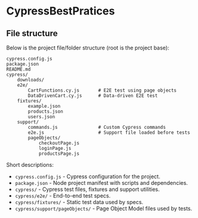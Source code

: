 # CypressBestPratices

## File structure

Below is the project file/folder structure (root is the project base):

```
cypress.config.js
package.json
README.md
cypress/
	downloads/
	e2e/
		CartFunctions.cy.js       # E2E test using page objects
		DataDrivenCart.cy.js      # Data-driven E2E test
	fixtures/
		example.json
		products.json
		users.json
	support/
		commands.js               # Custom Cypress commands
		e2e.js                    # Support file loaded before tests
		pageObjects/
			checkoutPage.js
			loginPage.js
			productsPage.js

```

Short descriptions:

- `cypress.config.js` - Cypress configuration for the project.
- `package.json` - Node project manifest with scripts and dependencies.
- `cypress/` - Cypress test files, fixtures and support utilities.
- `cypress/e2e/` - End-to-end test specs.
- `cypress/fixtures/` - Static test data used by specs.
- `cypress/support/pageObjects/` - Page Object Model files used by tests.
